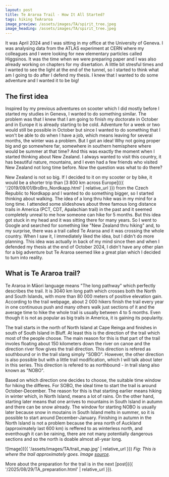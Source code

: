 ```yaml
---
layout: post
title: Te Araroa Trail - How It All Started?
tags: hiking TeAraroa
image_preview: /assets/images/TA/spirit_tree.jpeg
image_heading: /assets/images/TA/spirit_tree.jpeg
---
```


It was April 2024 and I was sitting in my office at the University of Geneva. I was analysing data from the ATLAS experiment at CERN where my colleagues and I were looking for new elementary particles called Higgsinos. It was the time when we were preparing paper and I was also already working on chapters for my disertation. A little bit stresful times and I wanted to see the light at the end of the tunnel, so I started to think what am I going to do after I defend my thesis. I knew that I wanted to do some adventure and I wanted it to be big!

## The first idea

Inspired by my previous adventures on scooter which I did mostly before I started my studies in Geneva, I wanted to do something similar. The problem was that I knew that I am going to finish my doctorate in October and in Europe it is already starting to be cold. Adventure for a week or two would still be possible in October but since I wanted to do something that I won't be able to do when I have a job, which means leaving for several months, the winter was a problem. But I got an idea! Why not going proper big and go somewhere far, somewhere in southern hemisphere where would be summer at that time? And this was exactly the moment when I started thinking about New Zealand. I always wanted to visit this country, it has beautiful nature, mountains, and I even had a few friends who visited New Zealand not long time before. Now the question was what to do there?

New Zealand is not so big. If I decided to it on my scooter or by bike, it would be a shorter trip than [3 800 km across Europe]({{ '/2019/09/01/BroBro_Nordkapp.html' | relative_url }}) from the Czech Republic to Nordkapp and I wanted to do something bigger, so I started thinking about walking. The idea of a long thru hike was in my mind for a long time. I attended some slideshows about three famous long distance trails in America (PCT, CDT, Apalachian trail) in the past and it seemed completely unreal to me how someone can hike for 5 months. But this idea got stuck in my head and it was sitting there for many years. So I went to Google and searched for something like "New Zealand thru hiking" and, to my surprise, there was a trail called Te Araroa and it was crossing the whole country. When I saw it, I immediately liked the idea, but I didn't do more planning. This idea was actually in back of my mind since then and when I defended my thesis at the end of October 2024, I didn't have any other plan for a big adventure but Te Araroa seemed like a great plan which I decided to turn into reality.

## What is Te Araroa trail?

Te Araroa in Māori language means "The long pathway" which perfectly describes the trail. It is 3040 km long path which crosses both the North and South Islands, with more than 80 000 meters of positive elevation gain. According to the trail webpage, about 2 000 hikers finish the trail every year in one continuous push and many others walk just sections of it and the average time to hike the whole trail is usually between 4 to 5 months. Even though it is not as popular as big trails in America, it is gaining its popularity. 

The trail starts in the north of North Island at Cape Reinga and finishes in south of South Island in Bluff. At least this is the direction of the trail which most of the people choose. The main reason for this is that part of the trail involes floating about 150 kilometers down the river on canoe and the direction river flow gives the trail direction. This direction is refered as southbound or in the trail slang simply "SOBO". However, the other direction is also possible but with a little trail modification, which I will talk about later in this series. This direction is refered to as northbound - in trail slang also known as "NOBO".

Based on which direction one decides to choose, the suitable time window for hiking the differes. For SOBO, the ideal time to start the trail is around October-December. The reason for this is that starting earlier means hiking in winter which, in North Island, means a lot of rains. On the other hand, starting later means that one arrives to mountains in South Island in autumn and there can be snow already. The window for starting NOBO is usually later because snow in moutains in South Island melts in summer, so it is possible to start around December-January. Finishing in autumn in the North Island is not a problem because the area north of Auckland (approximately last 600 km) is reffered to as winterless north, and eventhough it can be raining, there are not many potentially dangerous sections and so the north is doable almost all-year long.

![Image]({{ '/assets/images/TA/trail_map.jpg' | relative_url }})
*Fig: This is where the trail approximately goes. Image [source](https://www.teararoa.org.nz/about-te-araroa/).*

More about the preparation for the trail is in the next [post]({{ '/2025/08/29/TA_preparation.html' | relative_url }}).


